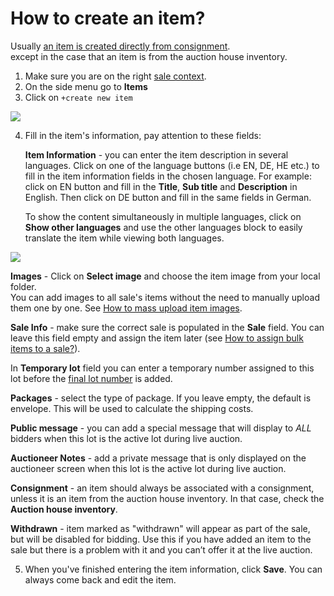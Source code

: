 # How to create an item?

Usually [an item is created directly from consignment](../consignment/how-to-add-an-item-to-consignment.md).  
except in the case that an item is from the auction house inventory.

1. Make sure you are on the right [sale context](../sale/sale-context.md).
2. On the side menu go to **Items**
3. Click on `+create new item`

![](https://user-images.githubusercontent.com/20393485/45416650-155d2200-b689-11e8-8868-18abf4f04ab8.jpg)

4. Fill in the item's information, pay attention to these fields:

   **Item Information** - you can enter the item description in several languages. Click on one of the language buttons \(i.e EN, DE, HE etc.\) to fill in the item information fields in the chosen language. For example: click on EN button and fill in the **Title**, **Sub title** and **Description** in English. Then click on DE button and fill in the same fields in German.

   To show the content simultaneously in multiple languages, click on **Show other languages** and use the other languages block to easily translate the item while viewing both languages.

![](https://user-images.githubusercontent.com/20393485/47001411-0a3b5d00-d133-11e8-9320-511b44a64fb6.jpg)

**Images** - Click on **Select image** and choose the item image from your local folder.  
You can add images to all sale's items without the need to manually upload them one by one. See [How to mass upload item images](../sale/how-to-mass-upload-items-images.md).

**Sale Info** - make sure the correct sale is populated in the **Sale** field. You can leave this field empty and assign the item later (see [How to assign bulk items to a sale?](../sale/how-to-assign-bulk-items-to-a-sale.md)).   

In **Temporary lot** field you can enter a temporary number assigned to this lot before the [final lot number](../sale/how-to-assign-lot-numbers.md) is added.

**Packages** - select the type of package. If you leave empty, the default is envelope. This will be used to calculate the shipping costs.

**Public message** - you can add a special message that will display to _ALL_ bidders when this lot is the active lot during live auction.

**Auctioneer Notes** - add a private message that is only displayed on the auctioneer screen when this lot is the active lot during live auction.

**Consignment** - an item should always be associated with a consignment, unless it is an item from the auction house inventory. In that case, check the **Auction house inventory**.

**Withdrawn** - item marked as "withdrawn" will appear as part of the sale, but will be disabled for bidding. Use this if you have added an item to the sale but there is a problem with it and you can’t offer it at the live auction.

5. When you've finished entering the item information, click **Save**.  You can always come back and edit the item.

